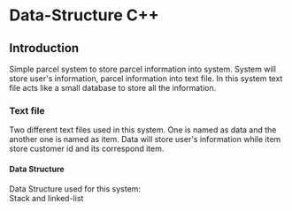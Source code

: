 # Data-Structure C++
## Introduction
Simple parcel system to store parcel information into system. System will store user's information, parcel information into text file. In this system text file acts like a small database to store all the information.
### Text file
Two different text files used in this system. One is named as data and the another one is named as item. Data will store user's information while item store customer id and its correspond item.
#### Data Structure
Data Structure used for this system:<br/>
Stack and linked-list
